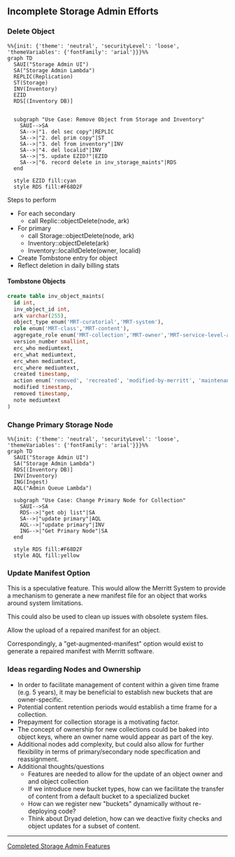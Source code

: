 ## Incomplete Storage Admin Efforts

### Delete Object

```mermaid
%%{init: {'theme': 'neutral', 'securityLevel': 'loose', 'themeVariables': {'fontFamily': 'arial'}}}%%
graph TD
  SAUI("Storage Admin UI")
  SA("Storage Admin Lambda")
  REPLIC(Replication)
  ST(Storage)
  INV(Inventory)
  EZID
  RDS[(Inventory DB)]


  subgraph "Use Case: Remove Object from Storage and Inventory"
    SAUI-->SA
    SA-->|"1. del sec copy"|REPLIC
    SA-->|"2. del prim copy"|ST
    SA-->|"3. del from inventory"|INV
    SA-->|"4. del localid"|INV
    SA-->|"5. update EZID?"|EZID
    SA-->|"6. record delete in inv_storage_maints"|RDS
  end  

  style EZID fill:cyan
  style RDS fill:#F68D2F
```

Steps to perform
- For each secondary
  - call Replic::objectDelete(node, ark)
- For primary
  - call Storage::objectDelete(node, ark)
  - Inventory::objectDelete(ark)
  - Inventory::localIdDelete(owner, localid)
- Create Tombstone entry for object
- Reflect deletion in daily billing stats

#### Tombstone Objects

```sql
create table inv_object_maints(
  id int,
  inv_object_id int,
  ark varchar(255),
  object_type enum('MRT-curatorial','MRT-system'),
  role enum('MRT-class','MRT-content'),
  aggregate_role enum('MRT-collection','MRT-owner','MRT-service-level-agreement','MRT-submission-agreement','MRT-none')
  version_number smallint,
  erc_who mediumtext,
  erc_what mediumtext,
  erc_when mediumtext,
  erc_where mediumtext,
  created timestamp,
  action enum('removed', 'recreated', 'modified-by-merritt', 'maintenance-note')
  modified timestamp,
  removed timestamp,
  note mediumtext
)
```

### Change Primary Storage Node

```mermaid
%%{init: {'theme': 'neutral', 'securityLevel': 'loose', 'themeVariables': {'fontFamily': 'arial'}}}%%
graph TD
  SAUI("Storage Admin UI")
  SA("Storage Admin Lambda")
  RDS[(Inventory DB)]
  INV(Inventory)
  ING(Ingest)
  AQL("Admin Queue Lambda")

  subgraph "Use Case: Change Primary Node for Collection"
    SAUI-->SA
    RDS-->|"get obj list"|SA
    SA-->|"update primary"|AQL
    AQL-->|"update primary"|INV
    ING-->|"Get Primary Node"|SA
  end

  style RDS fill:#F68D2F
  style AQL fill:yellow

```

### Update Manifest Option

This is a speculative feature.  This would allow the Merritt System to provide a mechanism to generate a new manifest file for an object that works around system limitations.

This could also be used to clean up issues with obsolete system files.

Allow the upload of a repaired manifest for an object.

Correspondingly, a "get-augmented-manifest" option would exist to generate a repaired manifest with Merritt software.

### Ideas regarding Nodes and Ownership
- In order to facilitate management of content within a given time frame (e.g. 5 years), it may be beneficial to establish new buckets that are owner-specific.
- Potential content retention periods would establish a time frame for a collection.
- Prepayment for collection storage is a motivating factor. 
- The concept of ownership for new collections could be baked into object keys, where an owner name would appear as part of the key.
- Additional nodes add complexity, but could also allow for further flexibility in terms of primary/secondary node specification and reassignment.
- Additional thoughts/questions
  - Features are needed to allow for the update of an object owner and and object collection
  - If we introduce new bucket types, how can we facilitate the transfer of content from a default bucket to a specialized bucket
  - How can we register new "buckets" dynamically without re-deploying code?
  - Think about Dryad deletion, how can we deactive fixity checks and object updates for a subset of content.


---

[Completed Storage Admin Features](completed.md)
